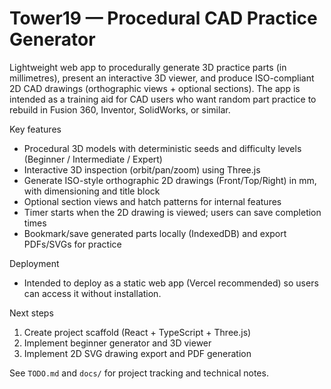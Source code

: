 # Tower19 — Procedural CAD Practice Generator

Lightweight web app to procedurally generate 3D practice parts (in millimetres), present an interactive 3D viewer, and produce ISO-compliant 2D CAD drawings (orthographic views + optional sections). The app is intended as a training aid for CAD users who want random part practice to rebuild in Fusion 360, Inventor, SolidWorks, or similar.

Key features
- Procedural 3D models with deterministic seeds and difficulty levels (Beginner / Intermediate / Expert)
- Interactive 3D inspection (orbit/pan/zoom) using Three.js
- Generate ISO-style orthographic 2D drawings (Front/Top/Right) in mm, with dimensioning and title block
- Optional section views and hatch patterns for internal features
- Timer starts when the 2D drawing is viewed; users can save completion times
- Bookmark/save generated parts locally (IndexedDB) and export PDFs/SVGs for practice

Deployment
- Intended to deploy as a static web app (Vercel recommended) so users can access it without installation.

Next steps
1. Create project scaffold (React + TypeScript + Three.js)
2. Implement beginner generator and 3D viewer
3. Implement 2D SVG drawing export and PDF generation

See `TODO.md` and `docs/` for project tracking and technical notes.
